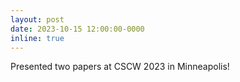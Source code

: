 ```yaml
---
layout: post
date: 2023-10-15 12:00:00-0000
inline: true
---
```


Presented two papers at CSCW 2023 in Minneapolis!
